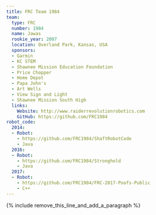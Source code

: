 ```yaml
---
title: FRC Team 1984
team:
  type: FRC
  number: 1984
  name: Jawas
  rookie_year: 2007
  location: Overland Park, Kansas, USA
  sponsors:
  - Garmin
  - KC STEM
  - Shawnee Mission Education Foundation
  - Price Chopper
  - Home Depot
  - Papa John's
  - Art Wells
  - View Sign and Light
  - Shawnee Mission South High
  links:
    Website: http://www.raiderrevolutionrobotics.com
    GitHub: https://github.com/FRC1984
robot_code:
  2014:
  - Robot:
    - https://github.com/FRC1984/ShaftRobotCode
    - Java
  2016:
  - Robot:
    - https://github.com/FRC1984/Stronghold
    - Java
  2017:
  - Robot:
    - https://github.com/FRC1984/FRC-2017-Poofs-Public
    - C++
---
```


{% include remove_this_line_and_add_a_paragraph %}